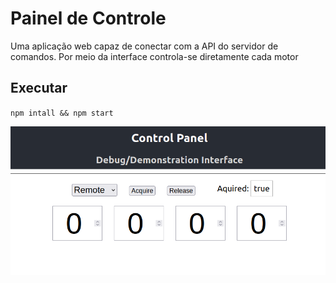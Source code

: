 # Painel de Controle


Uma aplicação web capaz de conectar com a API do servidor de comandos.
Por meio da interface controla-se diretamente cada motor

## Executar
`npm intall && npm start`

![screeshot](./../../assets/control-panel.png)
